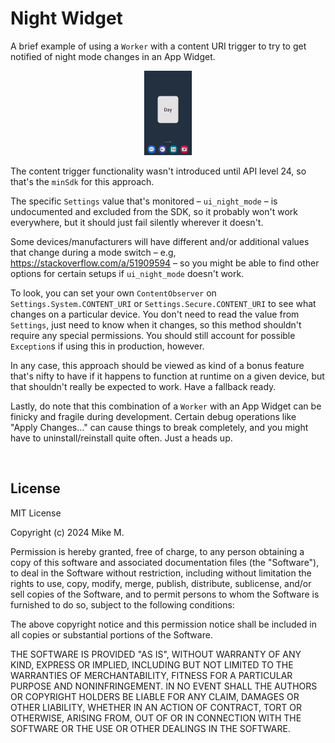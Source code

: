 # Night Widget

A brief example of using a `Worker` with a content URI trigger to try to get
notified of night mode changes in an App Widget.

<p align="center">
<img src="images/demo.gif" alt="Demonstration video." width="15%" />
</p>

The content trigger functionality wasn't introduced until API level 24, so
that's the `minSdk` for this approach.

The specific `Settings` value that's monitored – `ui_night_mode` – is
undocumented and excluded from the SDK, so it probably won't work everywhere,
but it should just fail silently wherever it doesn't.

Some devices/manufacturers will have different and/or additional values that
change during a mode switch – e.g, https://stackoverflow.com/a/51909594 – so you
might be able to find other options for certain setups if `ui_night_mode`
doesn't work.

To look, you can set your own `ContentObserver` on `Settings.System.CONTENT_URI`
or `Settings.Secure.CONTENT_URI` to see what changes on a particular device. You
don't need to read the value from `Settings`, just need to know when it changes,
so this method shouldn't require any special permissions. You should still
account for possible `Exception`s if using this in production, however.

In any case, this approach should be viewed as kind of a bonus feature that's
nifty to have if it happens to function at runtime on a given device, but that
shouldn't really be expected to work. Have a fallback ready.

Lastly, do note that this combination of a `Worker` with an App Widget can be
finicky and fragile during development. Certain debug operations like "Apply
Changes…" can cause things to break completely, and you might have to
uninstall/reinstall quite often. Just a heads up.

<br />


## License

MIT License

Copyright (c) 2024 Mike M.

Permission is hereby granted, free of charge, to any person obtaining a copy
of this software and associated documentation files (the "Software"), to deal
in the Software without restriction, including without limitation the rights
to use, copy, modify, merge, publish, distribute, sublicense, and/or sell
copies of the Software, and to permit persons to whom the Software is
furnished to do so, subject to the following conditions:

The above copyright notice and this permission notice shall be included in all
copies or substantial portions of the Software.

THE SOFTWARE IS PROVIDED "AS IS", WITHOUT WARRANTY OF ANY KIND, EXPRESS OR
IMPLIED, INCLUDING BUT NOT LIMITED TO THE WARRANTIES OF MERCHANTABILITY,
FITNESS FOR A PARTICULAR PURPOSE AND NONINFRINGEMENT. IN NO EVENT SHALL THE
AUTHORS OR COPYRIGHT HOLDERS BE LIABLE FOR ANY CLAIM, DAMAGES OR OTHER
LIABILITY, WHETHER IN AN ACTION OF CONTRACT, TORT OR OTHERWISE, ARISING FROM,
OUT OF OR IN CONNECTION WITH THE SOFTWARE OR THE USE OR OTHER DEALINGS IN THE
SOFTWARE.